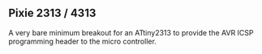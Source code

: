 ## Pixie 2313 / 4313

A very bare minimum breakout for an ATtiny2313 to provide the AVR ICSP programming header to the micro controller. 

